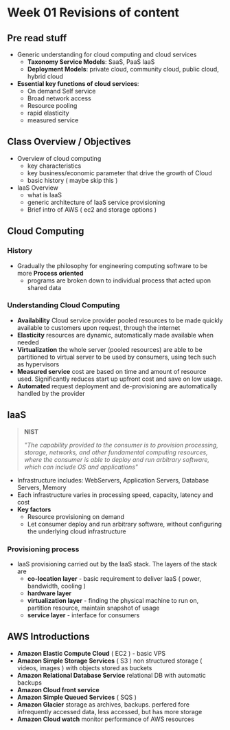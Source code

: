 # Week 01 Revisions of content

## Pre read stuff

- Generic understanding for cloud computing and cloud services
  - **Taxonomy Service Models**: SaaS, PaaS IaaS
  - **Deployment Models**: private cloud, community cloud, public cloud, hybrid cloud
- **Essential key functions of cloud services**:
  - On demand Self service
  - Broad network access
  - Resource pooling
  - rapid elasticity
  - measured service

## Class Overview / Objectives

- Overview of cloud computing
  - key characteristics
  - key business/economic parameter that drive the growth of Cloud
  - basic history ( maybe skip this )
- IaaS Overview
  - what is IaaS
  - generic architecture of IaaS service provisioning
  - Brief intro of AWS ( ec2 and storage options )

<!-- --- -->

## Cloud Computing

### History

- Gradually the philosophy for engineering computing software to be more **Process oriented**
  - programs are broken down to individual process that acted upon shared data

### Understanding Cloud Computing

- **Availability** Cloud service provider pooled resources to be made quickly available to customers upon request, through the internet
- **Elasticity** resources are dynamic, automatically made available when needed
- **Virtualization** the whole server (pooled resources) are able to be partitioned to virtual server to be used by consumers, using tech such as hypervisors
- **Measured service** cost are based on time and amount of resource used. Significantly reduces start up upfront cost and save on low usage.
- **Automated** request deployment and de-provisioning are automatically handled by the provider

<!-- --- -->

## IaaS

> **NIST**
>
> *"The capability provided to the consumer is to provision processing, storage, networks, and other fundamental computing resources,*
> *where the consumer is able to deploy and run arbitrary software, which can include OS and applications"*

- Infrastructure includes: WebServers, Application Servers, Database Servers, Memory
- Each infrastructure varies in processing speed, capacity, latency and cost
- **Key factors**
  - Resource provisioning on demand
  - Let consumer deploy and run arbitrary software, without configuring the underlying cloud infrastructure

### Provisioning process

- IaaS provisioning carried out by the IaaS stack. The layers of the stack are
  - **co-location layer** - basic requirement to deliver IaaS ( power, bandwidth, cooling )
  - **hardware layer**
  - **virtualization layer** - finding the physical machine to run on, partition resource, maintain snapshot of usage
  - **service layer** - interface for consumers 

## AWS Introductions


- **Amazon Elastic Compute Cloud** ( EC2 ) - basic VPS
- **Amazon Simple Storage Services** ( S3 ) non structured storage ( videos, images ) with objects stored as buckets
- **Amazon Relational Database Service** relational DB with automatic backups
- **Amazon Cloud front service**
- **Amazon Simple Queued Services** ( SQS )
- **Amazon Glacier** storage as archives, backups. perfered fore infrequently accessed data, less accessed, but has more storage
- **Amazon Cloud watch** monitor performance of AWS resources
